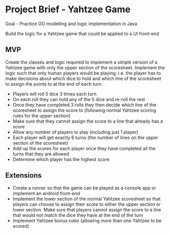 # Project Brief - Yahtzee Game

Goal - Practice OO modelling and logic implementation in Java

Build the logic for a Yahtzee game that could be applied to a UI front-end

## MVP
Create the classes and logic required to implement a simple version of a Yahtzee game with only the upper section of the scoresheet. Implement the logic such that only human players would be playing. i.e. the player has to make decisions about which dice to hold and which line of the scoresheet to assign the points to at the end of each turn.

* Players will roll 5 dice 3 times each turn
* On each roll they can hold any of the 5 dice and re-roll the rest
* Once they have completed 3 rolls they then decide which line of the scoresheet to assign the score to (following normal Yahtzee scoring rules for the upper section)
* Make sure that they cannot assign the score to a line that already has a score
* Allow any number of players to play (including just 1 player)
* Each player will get exactly 6 turns (the number of lines on the upper section of the scoresheet)
* Add up the scores for each player once they have completed all the turns that they are allowed
* Determine which player has the highest score


## Extensions
* Create a runner so that the game can be played as a console app or implement an android front-end
* Implement the lower section of the normal Yahtzee scoresheet so that players can choose to assign their score to either the upper section or lower section. Make sure that players cannot assign the score to a line that would not match the dice they have at the end of the turn
* Implement Yahtzee bonus rules (allowing more than one Yahtzee to be scored)
